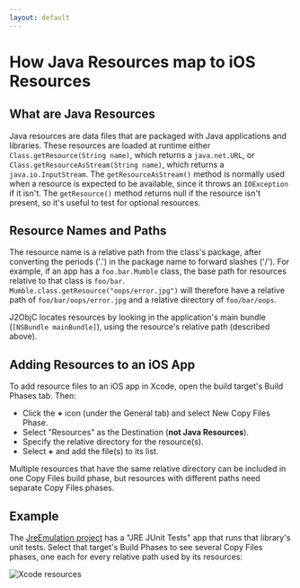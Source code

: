 ```yaml
---
layout: default
---
```


# How Java Resources map to iOS Resources

## What are Java Resources

Java resources are data files that are packaged with Java applications and libraries. These resources are loaded at runtime either `Class.getResource(String name)`, which returns a `java.net.URL`, or `Class.getResourceAsStream(String name)`, which returns a `java.io.InputStream`. The `getResourceAsStream()` method is normally used when a resource is expected to be available, since it throws an `IOException` if it isn't. The `getResource()` method returns null if the resource isn't present, so it's useful to test for optional resources.

## Resource Names and Paths

The resource name is a relative path from the class's package, after converting the periods ('.') in the package name to forward slashes ('/'). For example, if an app has a `foo.bar.Mumble` class, the base path for resources relative to that class is `foo/bar`. `Mumble.class.getResource("oops/error.jpg")` will therefore have a relative path of `foo/bar/oops/error.jpg` and a relative directory of `foo/bar/oops`.

J2ObjC locates resources by looking in the application's main bundle (`[NSBundle mainBundle]`), using the resource's relative path (described above). 

## Adding Resources to an iOS App

To add resource files to an iOS app in Xcode, open the build target's Build Phases tab. Then:
 * Click the **+** icon (under the General tab) and select New Copy Files Phase.
 * Select "Resources" as the Destination (**not Java Resources**).
 * Specify the relative directory for the resource(s).
 * Select **+** and add the file(s) to its list.

Multiple resources that have the same relative directory can be included in one Copy Files build phase, but resources with different paths need separate Copy Files phases.

## Example

The [JreEmulation project](https://github.com/google/j2objc/tree/master/jre_emul/JreEmulation.xcodeproj) has a "JRE JUnit Tests" app that runs that library's unit tests. Select that target's Build Phases to see several Copy Files phases, one each for every relative path used by its resources:

![Xcode resources](https://raw.github.com/google/j2objc/master/doc/wiki_images/xcode-resources.png)



